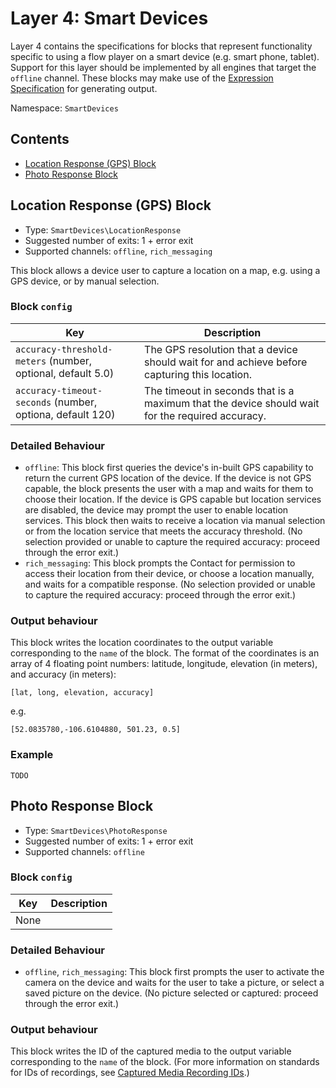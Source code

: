 # Layer 4: Smart Devices

Layer 4 contains the specifications for blocks that represent functionality specific to using a flow player on a smart device \(e.g. smart phone, tablet\).  
Support for this layer should be implemented by all engines that target the `offline` channel. These blocks may make use of the [Expression Specification](../../fundamentals/expressions.md) for generating output.

Namespace: `SmartDevices`

## Contents

* [Location Response \(GPS\) Block](#location-response-gps-block)
* [Photo Response Block](#photo-response-block)

## Location Response \(GPS\) Block

* Type: `SmartDevices\LocationResponse`
* Suggested number of exits: 1 + error exit
* Supported channels: `offline`, `rich_messaging`

This block allows a device user to capture a location on a map, e.g. using a GPS device, or by manual selection.

### Block `config`

| Key | Description |
| --- | --- |
| `accuracy-threshold-meters` \(number, optional, default 5.0\) | The GPS resolution that a device should wait for and achieve before capturing this location. |
| `accuracy-timeout-seconds` \(number, optiona, default 120\) | The timeout in seconds that is a maximum that the device should wait for the required accuracy. |

### Detailed Behaviour

* `offline`: This block first queries the device's in-built GPS capability to return the current GPS location of the device. If the device is not GPS capable, the block presents the user with a map and waits for them to choose their location.  If the device is GPS capable but location services are disabled, the device may prompt the user to enable location services. This block then waits to receive a location via manual selection or from the location service that meets the accuracy threshold.  \(No selection provided or unable to capture the required accuracy: proceed through the error exit.\)
* `rich_messaging`: This block prompts the Contact for permission to access their location from their device, or choose a location manually, and waits for a compatible response. \(No selection provided or unable to capture the required accuracy: proceed through the error exit.\)

### Output behaviour

This block writes the location coordinates to the output variable corresponding to the `name` of the block.  The format of the coordinates is an array of 4 floating point numbers: latitude, longitude, elevation \(in meters\), and accuracy \(in meters\):

```
[lat, long, elevation, accuracy]
```

e.g.

```
[52.0835780,-106.6104880, 501.23, 0.5]
```

### Example

```
TODO
```

## Photo Response Block

* Type: `SmartDevices\PhotoResponse`
* Suggested number of exits: 1 + error exit
* Supported channels: `offline`

### Block `config`

| Key | Description |
| --- | --- |
| None |  |

### Detailed Behaviour

* `offline`, `rich_messaging`: This block first prompts the user to activate the camera on the device and waits for the user to take a picture, or select a saved picture on the device. \(No picture selected or captured: proceed through the error exit.\)

### Output behaviour

This block writes the ID of the captured media to the output variable corresponding to the `name` of the block. \(For more information on standards for IDs of recordings, see [Captured Media Recording IDs](TODO).\)

